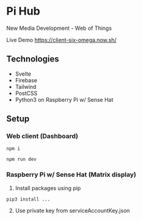 # Pi Hub

New Media Development - Web of Things

Live Demo https://client-six-omega.now.sh/

## Technologies

- Svelte
- Firebase
- Tailwind
- PostCSS
- Python3 on Raspberry Pi w/ Sense Hat

## Setup

### Web client (Dashboard)

```
npm i
```

```
npm run dev
```

### Raspberry Pi w/ Sense Hat (Matrix display)

1. Install packages using pip

```
pip3 install ...
```

2. Use private key from serviceAccountKey.json
